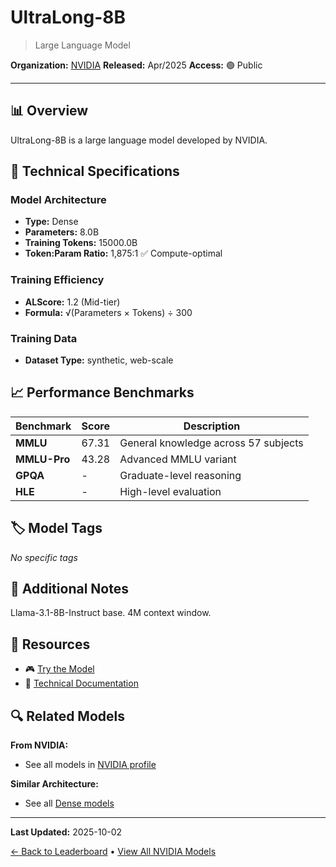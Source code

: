 # UltraLong-8B

> Large Language Model

**Organization:** [NVIDIA](../../labs/nvidia.md)
**Released:** Apr/2025
**Access:** 🟢 Public

---

## 📊 Overview

UltraLong-8B is a large language model developed by NVIDIA.

## 🔧 Technical Specifications

### Model Architecture
- **Type:** Dense
- **Parameters:** 8.0B
- **Training Tokens:** 15000.0B
- **Token:Param Ratio:** 1,875:1 ✅ Compute-optimal

### Training Efficiency
- **ALScore:** 1.2 (Mid-tier)
- **Formula:** √(Parameters × Tokens) ÷ 300

### Training Data
- **Dataset Type:** synthetic, web-scale

## 📈 Performance Benchmarks

| Benchmark | Score | Description |
|-----------|-------|-------------|
| **MMLU** | 67.31 | General knowledge across 57 subjects |
| **MMLU-Pro** | 43.28 | Advanced MMLU variant |
| **GPQA** | - | Graduate-level reasoning |
| **HLE** | - | High-level evaluation |

## 🏷️ Model Tags

_No specific tags_

## 📝 Additional Notes

Llama-3.1-8B-Instruct base. 4M context window.

## 🔗 Resources

- 🎮 [Try the Model](https://huggingface.co/nvidia/Llama-3.1-8B-UltraLong-4M-Instruct)
- 📄 [Technical Documentation](https://arxiv.org/abs/2504.06214)

## 🔍 Related Models

**From NVIDIA:**
- See all models in [NVIDIA profile](../../labs/nvidia.md)

**Similar Architecture:**
- See all [Dense models](../../architectures/dense.md)

---

**Last Updated:** 2025-10-02

[← Back to Leaderboard](../../README.md) • [View All NVIDIA Models](../../labs/nvidia.md)
